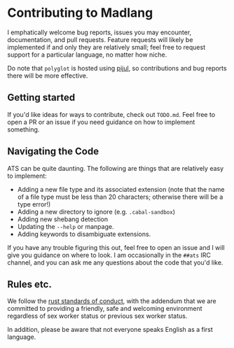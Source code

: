 # Contributing to Madlang

I emphatically welcome bug reports, issues you may encounter, documentation, and
pull requests. Feature requests will likely be implemented if and only they are
relatively small; feel free to request support for a particular language, no
matter how niche.

Do note that `polyglot` is hosted using
[pijul](https://nest.pijul.com/vamchale/polyglot), so contributions and bug
reports there will be more effective.

## Getting started

If you'd like ideas for ways to contribute, check out `TODO.md`. Feel free to
open a PR or an issue if you need guidance on how to implement something.

## Navigating the Code

ATS can be quite daunting. The following are things that are relatively easy to
implement:

  * Adding a new file type and its associated extension (note that the name of
    a file type must be less than 20 characters; otherwise there will be a type
    error!)
  * Adding a new directory to ignore (e.g. `.cabal-sandbox`)
  * Adding new shebang detection
  * Updating the `--help` or manpage.
  * Adding keywords to disambiguate extensions.

If you have any trouble figuring this out, feel free to open an issue and I will
give you guidance on where to look. I am occasionally in the `##ats` IRC
channel, and you can ask me any questions about the code that you'd like.

## Rules etc.
We follow the [rust standards of
conduct](https://www.rust-lang.org/en-US/conduct.html), with the addendum that
we are committed to providing a friendly, safe and welcoming environment
regardless of sex worker status or previous sex worker status.

In addition, please be aware that not everyone speaks English as a first
language.
